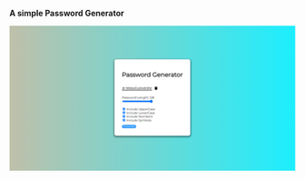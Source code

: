 **A simple Password Generator**

![image](https://github.com/reedkihaddi/JS_ToyProjects/blob/master/Password%20Generator/sc.png)
